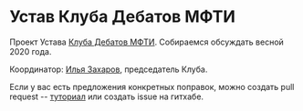 # Устав Клуба Дебатов МФТИ

Проект Устава [Клуба Дебатов МФТИ](https://vk.com/mipt_debate_club). Собираемся обсуждать весной 2020 года.

Координатор: [Илья Захаров](https://vk.com/ilya101010), председатель Клуба.

Если у вас есть предложения конкретных поправок, можно создать pull request -- [туториал](https://rustycrate.ru/%D1%80%D1%83%D0%BA%D0%BE%D0%B2%D0%BE%D0%B4%D1%81%D1%82%D0%B2%D0%B0/2016/03/07/contributing.html) или создать issue на гитхабе.